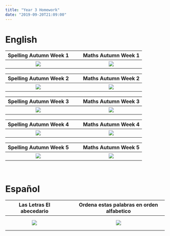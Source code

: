 ```yaml
---
title: "Year 3 Homework"
date: "2019-09-20T21:09:00"
---
```


# English

Spelling Autumn Week 1 | &nbsp; &nbsp; | Maths Autumn Week 1
:---: | --- | :---:
[![](/images/spellingAutumnWeek1.png)](/docs/spellingAutumnWeek1.pdf) | &nbsp; &nbsp; | [![](/images/mathsAutumnWeek1.jpg)](/docs/mathsAutumnWeek1.pdf)

Spelling Autumn Week 2 | &nbsp; &nbsp; | Maths Autumn Week 2
:---: | --- | :---:
[![](/images/spellingAutumnWeek2.png)](/docs/spellingAutumnWeek2.pdf) | &nbsp; &nbsp; | [![](/images/mathsAutumnWeek2.jpg)](/docs/mathsAutumnWeek2.pdf)

Spelling Autumn Week 3 | &nbsp; &nbsp; | Maths Autumn Week 3
:---: | --- | :---:
[![](/images/spellingAutumnWeek3.png)](/docs/spellingAutumnWeek3.pdf) | &nbsp; &nbsp; | [![](/images/mathsAutumnWeek3.jpg)](/docs/mathsAutumnWeek3.pdf)

Spelling Autumn Week 4| &nbsp; &nbsp; | Maths Autumn Week 4
:---: | --- | :---:
[![](/images/spellingAutumnWeek4.png)](/docs/spellingAutumnWeek4.pdf) | &nbsp; &nbsp; | [![](/images/mathsAutumnWeek4.png)](/docs/mathsAutumnWeek4.pdf)

Spelling Autumn Week 5| &nbsp; &nbsp; | Maths Autumn Week 5
:---: | --- | :---:
[![](/images/spellingAutumnWeek5.png)](/docs/spellingAutumnWeek5.pdf) | &nbsp; &nbsp; | [![](/images/mathsAutumnWeek5.png)](/docs/mathsAutumnWeek5.pdf)

&nbsp;


# Español

Las Letras El abecedario | &nbsp; &nbsp; | Ordena estas palabras en orden alfabetico
:---: | --- | :---:
[![](/images/lasLetrasAbecedario.png)](/docs/lasLetrasAbecedario.pdf) | &nbsp; &nbsp; | [![](/images/ordenaPalabrasAlfabetico.png)](/docs/ordenaPalabrasAlfabetico.pdf)

